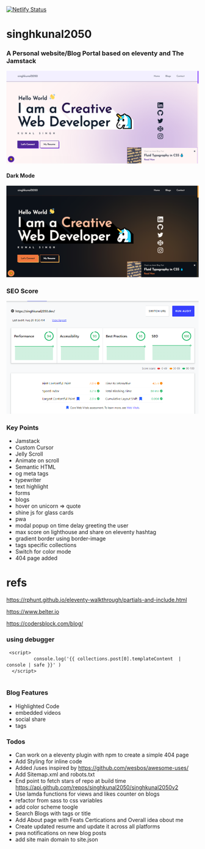 [![Netlify Status](https://api.netlify.com/api/v1/badges/17603b1a-9c22-4130-817d-37fc149a3257/deploy-status)](https://app.netlify.com/sites/singhkunal2050v2/deploys)

# singhkunal2050
### A Personal website/Blog Portal based on eleventy and The **Jamstack**
![Website Snap](/docs/home-snap-3.png "Website Snap")

#### Dark Mode
![Website Snap](/docs/home-snap-4.png "Website Snap 2")

### SEO Score
![Google SEO Audit Score](/docs/test-2.png "Google SEO Audit Score")
### Key Points

- Jamstack
- Custom Cursor
- Jelly Scroll
- Animate on scroll
- Semantic HTML
- og meta tags
- typewriter 
- text highlight 
- forms 
- blogs
- hover on unicorn => quote
- shine js for glass cards
- pwa
- modal popup on time delay greeting the user 
- max score on lighthouse and share on eleventy hashtag
- gradient border using border-image
- tags specific collections
- Switch for color mode
- 404 page added

# refs 

https://rphunt.github.io/eleventy-walkthrough/partials-and-include.html

https://www.belter.io

https://codersblock.com/blog/

### using debugger 

  ```
   <script> 
            console.log('{{ collections.post[0].templateContent  | console | safe }}' )
    </script> 
    
  ```

### Blog Features

- Highlighted Code
- embedded videos
- social share 
- tags 



### Todos

- Can work on a eleventy plugin with npm to create a simple 404 page 
- Add Styling for inline code
- Added /uses inspired by https://github.com/wesbos/awesome-uses/
- Add Sitemap.xml and robots.txt
- End point to fetch stars of repo at build time https://api.github.com/repos/singhkunal2050/singhkunal2050v2
- Use lamda functions for views and likes counter on blogs 
- refactor from sass to css variables
- add color scheme toogle
- Search Blogs with tags or title 
- Add About page with Feats Certications and Overall idea obout me 
- Create updated resume and update it across all platforms 
- pwa notifications on new blog posts
- add site main domain to site.json 

